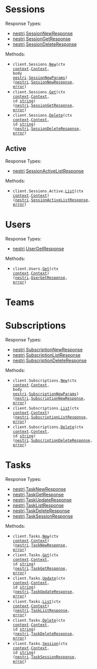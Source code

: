 # Sessions

Response Types:

- <a href="https://pkg.go.dev/github.com/nestrilabs/nestri-go-sdk">nestri</a>.<a href="https://pkg.go.dev/github.com/nestrilabs/nestri-go-sdk#SessionNewResponse">SessionNewResponse</a>
- <a href="https://pkg.go.dev/github.com/nestrilabs/nestri-go-sdk">nestri</a>.<a href="https://pkg.go.dev/github.com/nestrilabs/nestri-go-sdk#SessionGetResponse">SessionGetResponse</a>
- <a href="https://pkg.go.dev/github.com/nestrilabs/nestri-go-sdk">nestri</a>.<a href="https://pkg.go.dev/github.com/nestrilabs/nestri-go-sdk#SessionDeleteResponse">SessionDeleteResponse</a>

Methods:

- <code title="post /sessions">client.Sessions.<a href="https://pkg.go.dev/github.com/nestrilabs/nestri-go-sdk#SessionService.New">New</a>(ctx <a href="https://pkg.go.dev/context">context</a>.<a href="https://pkg.go.dev/context#Context">Context</a>, body <a href="https://pkg.go.dev/github.com/nestrilabs/nestri-go-sdk">nestri</a>.<a href="https://pkg.go.dev/github.com/nestrilabs/nestri-go-sdk#SessionNewParams">SessionNewParams</a>) (<a href="https://pkg.go.dev/github.com/nestrilabs/nestri-go-sdk">nestri</a>.<a href="https://pkg.go.dev/github.com/nestrilabs/nestri-go-sdk#SessionNewResponse">SessionNewResponse</a>, <a href="https://pkg.go.dev/builtin#error">error</a>)</code>
- <code title="get /sessions/{id}">client.Sessions.<a href="https://pkg.go.dev/github.com/nestrilabs/nestri-go-sdk#SessionService.Get">Get</a>(ctx <a href="https://pkg.go.dev/context">context</a>.<a href="https://pkg.go.dev/context#Context">Context</a>, id <a href="https://pkg.go.dev/builtin#string">string</a>) (<a href="https://pkg.go.dev/github.com/nestrilabs/nestri-go-sdk">nestri</a>.<a href="https://pkg.go.dev/github.com/nestrilabs/nestri-go-sdk#SessionGetResponse">SessionGetResponse</a>, <a href="https://pkg.go.dev/builtin#error">error</a>)</code>
- <code title="delete /sessions/{id}">client.Sessions.<a href="https://pkg.go.dev/github.com/nestrilabs/nestri-go-sdk#SessionService.Delete">Delete</a>(ctx <a href="https://pkg.go.dev/context">context</a>.<a href="https://pkg.go.dev/context#Context">Context</a>, id <a href="https://pkg.go.dev/builtin#string">string</a>) (<a href="https://pkg.go.dev/github.com/nestrilabs/nestri-go-sdk">nestri</a>.<a href="https://pkg.go.dev/github.com/nestrilabs/nestri-go-sdk#SessionDeleteResponse">SessionDeleteResponse</a>, <a href="https://pkg.go.dev/builtin#error">error</a>)</code>

## Active

Response Types:

- <a href="https://pkg.go.dev/github.com/nestrilabs/nestri-go-sdk">nestri</a>.<a href="https://pkg.go.dev/github.com/nestrilabs/nestri-go-sdk#SessionActiveListResponse">SessionActiveListResponse</a>

Methods:

- <code title="get /sessions/active">client.Sessions.Active.<a href="https://pkg.go.dev/github.com/nestrilabs/nestri-go-sdk#SessionActiveService.List">List</a>(ctx <a href="https://pkg.go.dev/context">context</a>.<a href="https://pkg.go.dev/context#Context">Context</a>) (<a href="https://pkg.go.dev/github.com/nestrilabs/nestri-go-sdk">nestri</a>.<a href="https://pkg.go.dev/github.com/nestrilabs/nestri-go-sdk#SessionActiveListResponse">SessionActiveListResponse</a>, <a href="https://pkg.go.dev/builtin#error">error</a>)</code>

# Users

Response Types:

- <a href="https://pkg.go.dev/github.com/nestrilabs/nestri-go-sdk">nestri</a>.<a href="https://pkg.go.dev/github.com/nestrilabs/nestri-go-sdk#UserGetResponse">UserGetResponse</a>

Methods:

- <code title="get /users/@me">client.Users.<a href="https://pkg.go.dev/github.com/nestrilabs/nestri-go-sdk#UserService.Get">Get</a>(ctx <a href="https://pkg.go.dev/context">context</a>.<a href="https://pkg.go.dev/context#Context">Context</a>) (<a href="https://pkg.go.dev/github.com/nestrilabs/nestri-go-sdk">nestri</a>.<a href="https://pkg.go.dev/github.com/nestrilabs/nestri-go-sdk#UserGetResponse">UserGetResponse</a>, <a href="https://pkg.go.dev/builtin#error">error</a>)</code>

# Teams

# Subscriptions

Response Types:

- <a href="https://pkg.go.dev/github.com/nestrilabs/nestri-go-sdk">nestri</a>.<a href="https://pkg.go.dev/github.com/nestrilabs/nestri-go-sdk#SubscriptionNewResponse">SubscriptionNewResponse</a>
- <a href="https://pkg.go.dev/github.com/nestrilabs/nestri-go-sdk">nestri</a>.<a href="https://pkg.go.dev/github.com/nestrilabs/nestri-go-sdk#SubscriptionListResponse">SubscriptionListResponse</a>
- <a href="https://pkg.go.dev/github.com/nestrilabs/nestri-go-sdk">nestri</a>.<a href="https://pkg.go.dev/github.com/nestrilabs/nestri-go-sdk#SubscriptionDeleteResponse">SubscriptionDeleteResponse</a>

Methods:

- <code title="post /subscriptions">client.Subscriptions.<a href="https://pkg.go.dev/github.com/nestrilabs/nestri-go-sdk#SubscriptionService.New">New</a>(ctx <a href="https://pkg.go.dev/context">context</a>.<a href="https://pkg.go.dev/context#Context">Context</a>, body <a href="https://pkg.go.dev/github.com/nestrilabs/nestri-go-sdk">nestri</a>.<a href="https://pkg.go.dev/github.com/nestrilabs/nestri-go-sdk#SubscriptionNewParams">SubscriptionNewParams</a>) (<a href="https://pkg.go.dev/github.com/nestrilabs/nestri-go-sdk">nestri</a>.<a href="https://pkg.go.dev/github.com/nestrilabs/nestri-go-sdk#SubscriptionNewResponse">SubscriptionNewResponse</a>, <a href="https://pkg.go.dev/builtin#error">error</a>)</code>
- <code title="get /subscriptions">client.Subscriptions.<a href="https://pkg.go.dev/github.com/nestrilabs/nestri-go-sdk#SubscriptionService.List">List</a>(ctx <a href="https://pkg.go.dev/context">context</a>.<a href="https://pkg.go.dev/context#Context">Context</a>) (<a href="https://pkg.go.dev/github.com/nestrilabs/nestri-go-sdk">nestri</a>.<a href="https://pkg.go.dev/github.com/nestrilabs/nestri-go-sdk#SubscriptionListResponse">SubscriptionListResponse</a>, <a href="https://pkg.go.dev/builtin#error">error</a>)</code>
- <code title="delete /subscriptions/{id}">client.Subscriptions.<a href="https://pkg.go.dev/github.com/nestrilabs/nestri-go-sdk#SubscriptionService.Delete">Delete</a>(ctx <a href="https://pkg.go.dev/context">context</a>.<a href="https://pkg.go.dev/context#Context">Context</a>, id <a href="https://pkg.go.dev/builtin#string">string</a>) (<a href="https://pkg.go.dev/github.com/nestrilabs/nestri-go-sdk">nestri</a>.<a href="https://pkg.go.dev/github.com/nestrilabs/nestri-go-sdk#SubscriptionDeleteResponse">SubscriptionDeleteResponse</a>, <a href="https://pkg.go.dev/builtin#error">error</a>)</code>

# Tasks

Response Types:

- <a href="https://pkg.go.dev/github.com/nestrilabs/nestri-go-sdk">nestri</a>.<a href="https://pkg.go.dev/github.com/nestrilabs/nestri-go-sdk#TaskNewResponse">TaskNewResponse</a>
- <a href="https://pkg.go.dev/github.com/nestrilabs/nestri-go-sdk">nestri</a>.<a href="https://pkg.go.dev/github.com/nestrilabs/nestri-go-sdk#TaskGetResponse">TaskGetResponse</a>
- <a href="https://pkg.go.dev/github.com/nestrilabs/nestri-go-sdk">nestri</a>.<a href="https://pkg.go.dev/github.com/nestrilabs/nestri-go-sdk#TaskUpdateResponse">TaskUpdateResponse</a>
- <a href="https://pkg.go.dev/github.com/nestrilabs/nestri-go-sdk">nestri</a>.<a href="https://pkg.go.dev/github.com/nestrilabs/nestri-go-sdk#TaskListResponse">TaskListResponse</a>
- <a href="https://pkg.go.dev/github.com/nestrilabs/nestri-go-sdk">nestri</a>.<a href="https://pkg.go.dev/github.com/nestrilabs/nestri-go-sdk#TaskDeleteResponse">TaskDeleteResponse</a>
- <a href="https://pkg.go.dev/github.com/nestrilabs/nestri-go-sdk">nestri</a>.<a href="https://pkg.go.dev/github.com/nestrilabs/nestri-go-sdk#TaskSessionResponse">TaskSessionResponse</a>

Methods:

- <code title="post /tasks">client.Tasks.<a href="https://pkg.go.dev/github.com/nestrilabs/nestri-go-sdk#TaskService.New">New</a>(ctx <a href="https://pkg.go.dev/context">context</a>.<a href="https://pkg.go.dev/context#Context">Context</a>) (<a href="https://pkg.go.dev/github.com/nestrilabs/nestri-go-sdk">nestri</a>.<a href="https://pkg.go.dev/github.com/nestrilabs/nestri-go-sdk#TaskNewResponse">TaskNewResponse</a>, <a href="https://pkg.go.dev/builtin#error">error</a>)</code>
- <code title="get /tasks/{id}">client.Tasks.<a href="https://pkg.go.dev/github.com/nestrilabs/nestri-go-sdk#TaskService.Get">Get</a>(ctx <a href="https://pkg.go.dev/context">context</a>.<a href="https://pkg.go.dev/context#Context">Context</a>, id <a href="https://pkg.go.dev/builtin#string">string</a>) (<a href="https://pkg.go.dev/github.com/nestrilabs/nestri-go-sdk">nestri</a>.<a href="https://pkg.go.dev/github.com/nestrilabs/nestri-go-sdk#TaskGetResponse">TaskGetResponse</a>, <a href="https://pkg.go.dev/builtin#error">error</a>)</code>
- <code title="put /tasks/{id}">client.Tasks.<a href="https://pkg.go.dev/github.com/nestrilabs/nestri-go-sdk#TaskService.Update">Update</a>(ctx <a href="https://pkg.go.dev/context">context</a>.<a href="https://pkg.go.dev/context#Context">Context</a>, id <a href="https://pkg.go.dev/builtin#string">string</a>) (<a href="https://pkg.go.dev/github.com/nestrilabs/nestri-go-sdk">nestri</a>.<a href="https://pkg.go.dev/github.com/nestrilabs/nestri-go-sdk#TaskUpdateResponse">TaskUpdateResponse</a>, <a href="https://pkg.go.dev/builtin#error">error</a>)</code>
- <code title="get /tasks">client.Tasks.<a href="https://pkg.go.dev/github.com/nestrilabs/nestri-go-sdk#TaskService.List">List</a>(ctx <a href="https://pkg.go.dev/context">context</a>.<a href="https://pkg.go.dev/context#Context">Context</a>) (<a href="https://pkg.go.dev/github.com/nestrilabs/nestri-go-sdk">nestri</a>.<a href="https://pkg.go.dev/github.com/nestrilabs/nestri-go-sdk#TaskListResponse">TaskListResponse</a>, <a href="https://pkg.go.dev/builtin#error">error</a>)</code>
- <code title="delete /tasks/{id}">client.Tasks.<a href="https://pkg.go.dev/github.com/nestrilabs/nestri-go-sdk#TaskService.Delete">Delete</a>(ctx <a href="https://pkg.go.dev/context">context</a>.<a href="https://pkg.go.dev/context#Context">Context</a>, id <a href="https://pkg.go.dev/builtin#string">string</a>) (<a href="https://pkg.go.dev/github.com/nestrilabs/nestri-go-sdk">nestri</a>.<a href="https://pkg.go.dev/github.com/nestrilabs/nestri-go-sdk#TaskDeleteResponse">TaskDeleteResponse</a>, <a href="https://pkg.go.dev/builtin#error">error</a>)</code>
- <code title="get /tasks/{id}/session">client.Tasks.<a href="https://pkg.go.dev/github.com/nestrilabs/nestri-go-sdk#TaskService.Session">Session</a>(ctx <a href="https://pkg.go.dev/context">context</a>.<a href="https://pkg.go.dev/context#Context">Context</a>, id <a href="https://pkg.go.dev/builtin#string">string</a>) (<a href="https://pkg.go.dev/github.com/nestrilabs/nestri-go-sdk">nestri</a>.<a href="https://pkg.go.dev/github.com/nestrilabs/nestri-go-sdk#TaskSessionResponse">TaskSessionResponse</a>, <a href="https://pkg.go.dev/builtin#error">error</a>)</code>
